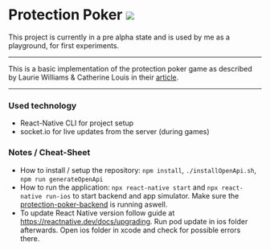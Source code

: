 # Protection Poker ![](https://github.com/janniclas/protection-poker/workflows/SonarCloud%20Check/badge.svg)

This project is currently in a pre alpha state and is used by me as a playground, for first experiments.

---

This is a basic implementation of the protection poker game as described by
Laurie Williams & Catherine Louis in their [article](https://opensource.com/article/19/3/protection-poker-agile-security-game).

---

### Used technology

- React-Native CLI for project setup
- socket.io for live updates from the server (during games)

### Notes / Cheat-Sheet

- How to install / setup the repository: `npm install`, `./installOpenApi.sh`, `npm run generateOpenApi`
- How to run the application: `npx react-native start` and `npx react-native run-ios` to start backend and app simulator. Make sure the [protection-poker-backend](https://github.com/janniclas/protection-poker-backend) is running aswell.
- To update React Native version follow guide at https://reactnative.dev/docs/upgrading. Run pod update in ios folder afterwards. Open ios folder in xcode and check for possible errors there.
